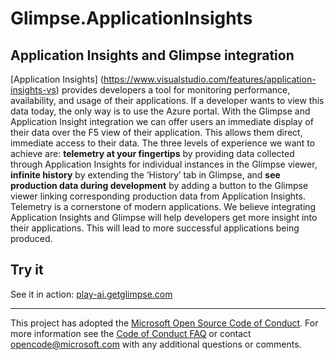 # Glimpse.ApplicationInsights

## Application Insights and Glimpse integration

[Application Insights] (https://www.visualstudio.com/features/application-insights-vs) provides developers a tool for monitoring performance, availability, and usage of their applications. If a developer wants to view this data today, the only way is to use the Azure portal. With the Glimpse and Application Insight integration we can offer users an immediate display of their data over the F5 view of their application. This allows them direct, immediate access to their data. The three levels of experience we want to achieve are: **telemetry at your fingertips** by providing data collected through Application Insights for individual instances in the Glimpse viewer, **infinite history** by extending the ‘History’ tab in Glimpse, and **see production data during development** by adding a button to the Glimpse viewer linking corresponding production data from Application Insights. Telemetry is a cornerstone of modern applications. We believe integrating Application Insights and Glimpse will help developers get more insight into their applications. This will lead to more successful applications being produced.

## Try it
See it in action: [play-ai.getglimpse.com](http://play-ai.getglimpse.com/)

---

This project has adopted the [Microsoft Open Source Code of Conduct](https://opensource.microsoft.com/codeofconduct/). For more information see the [Code of Conduct FAQ](https://opensource.microsoft.com/codeofconduct/faq/) or contact [opencode@microsoft.com](mailto:opencode@microsoft.com) with any additional questions or comments.
